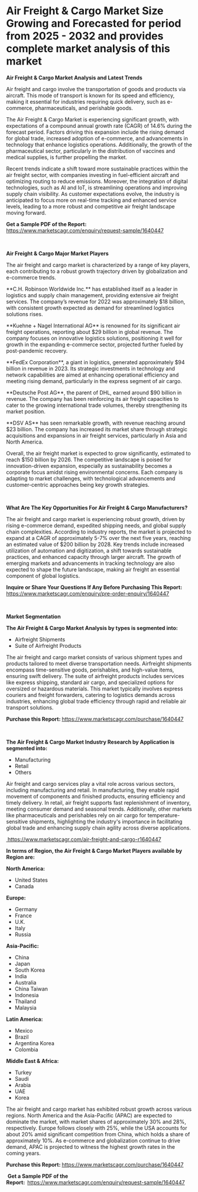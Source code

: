 <p><h1>Air Freight & Cargo Market Size Growing and Forecasted for period from 2025 - 2032 and provides complete market analysis of this market</h1></p><p><strong>Air Freight & Cargo Market Analysis and Latest Trends</strong></p>
<p><p>Air freight and cargo involve the transportation of goods and products via aircraft. This mode of transport is known for its speed and efficiency, making it essential for industries requiring quick delivery, such as e-commerce, pharmaceuticals, and perishable goods. </p><p>The Air Freight & Cargo Market is experiencing significant growth, with expectations of a compound annual growth rate (CAGR) of 14.6% during the forecast period. Factors driving this expansion include the rising demand for global trade, increased adoption of e-commerce, and advancements in technology that enhance logistics operations. Additionally, the growth of the pharmaceutical sector, particularly in the distribution of vaccines and medical supplies, is further propelling the market.</p><p>Recent trends indicate a shift toward more sustainable practices within the air freight sector, with companies investing in fuel-efficient aircraft and optimizing routing to reduce emissions. Moreover, the integration of digital technologies, such as AI and IoT, is streamlining operations and improving supply chain visibility. As customer expectations evolve, the industry is anticipated to focus more on real-time tracking and enhanced service levels, leading to a more robust and competitive air freight landscape moving forward.</p></p>
<p><strong>Get a Sample PDF of the Report:&nbsp;</strong> <a href="https://www.marketscagr.com/enquiry/request-sample/1640447?utm_campaign=2714&utm_medium=2&utm_source=Github&utm_content=ia&utm_term=19042025&utm_id=air-freight-cargo">https://www.marketscagr.com/enquiry/request-sample/1640447</a></p>
<p>&nbsp;</p>
<p><strong>Air Freight & Cargo Major Market Players</strong></p>
<p><p>The air freight and cargo market is characterized by a range of key players, each contributing to a robust growth trajectory driven by globalization and e-commerce trends. </p><p>**C.H. Robinson Worldwide Inc.** has established itself as a leader in logistics and supply chain management, providing extensive air freight services. The company’s revenue for 2022 was approximately $18 billion, with consistent growth expected as demand for streamlined logistics solutions rises.</p><p>**Kuehne + Nagel International AG** is renowned for its significant air freight operations, reporting about $29 billion in global revenue. The company focuses on innovative logistics solutions, positioning it well for growth in the expanding e-commerce sector, projected further fueled by post-pandemic recovery.</p><p>**FedEx Corporation**, a giant in logistics, generated approximately $94 billion in revenue in 2023. Its strategic investments in technology and network capabilities are aimed at enhancing operational efficiency and meeting rising demand, particularly in the express segment of air cargo.</p><p>**Deutsche Post AG**, the parent of DHL, earned around $90 billion in revenue. The company has been reinforcing its air freight capacities to cater to the growing international trade volumes, thereby strengthening its market position.</p><p>**DSV AS** has seen remarkable growth, with revenue reaching around $23 billion. The company has increased its market share through strategic acquisitions and expansions in air freight services, particularly in Asia and North America.</p><p>Overall, the air freight market is expected to grow significantly, estimated to reach $150 billion by 2026. The competitive landscape is poised for innovation-driven expansion, especially as sustainability becomes a corporate focus amidst rising environmental concerns. Each company is adapting to market challenges, with technological advancements and customer-centric approaches being key growth strategies.</p></p>
<p>&nbsp;</p>
<p><strong>What Are The Key Opportunities For Air Freight & Cargo Manufacturers?</strong></p>
<p><p>The air freight and cargo market is experiencing robust growth, driven by rising e-commerce demand, expedited shipping needs, and global supply chain complexities. According to industry reports, the market is projected to expand at a CAGR of approximately 5-7% over the next five years, reaching an estimated value of $200 billion by 2028. Key trends include increased utilization of automation and digitization, a shift towards sustainable practices, and enhanced capacity through larger aircraft. The growth of emerging markets and advancements in tracking technology are also expected to shape the future landscape, making air freight an essential component of global logistics.</p></p>
<p><strong>Inquire or Share Your Questions If Any Before Purchasing This Report:</strong> <a href="https://www.marketscagr.com/enquiry/pre-order-enquiry/1640447?utm_campaign=2714&utm_medium=2&utm_source=Github&utm_content=ia&utm_term=19042025&utm_id=air-freight-cargo">https://www.marketscagr.com/enquiry/pre-order-enquiry/1640447</a></p>
<p>&nbsp;</p>
<p><strong>Market Segmentation</strong></p>
<p><strong>The Air Freight & Cargo Market Analysis by types is segmented into:</strong></p>
<p><ul><li>Airfreight Shipments</li><li>Suite of Airfreight Products</li></ul></p>
<p><p>The air freight and cargo market consists of various shipment types and products tailored to meet diverse transportation needs. Airfreight shipments encompass time-sensitive goods, perishables, and high-value items, ensuring swift delivery. The suite of airfreight products includes services like express shipping, standard air cargo, and specialized options for oversized or hazardous materials. This market typically involves express couriers and freight forwarders, catering to logistics demands across industries, enhancing global trade efficiency through rapid and reliable air transport solutions.</p></p>
<p><strong>Purchase this Report:&nbsp;</strong><a href="https://www.marketscagr.com/purchase/1640447?utm_campaign=2714&utm_medium=2&utm_source=Github&utm_content=ia&utm_term=19042025&utm_id=air-freight-cargo">https://www.marketscagr.com/purchase/1640447</a></p>
<p>&nbsp;</p>
<p><strong>The Air Freight & Cargo Market Industry Research by Application is segmented into:</strong></p>
<p><ul><li>Manufacturing</li><li>Retail</li><li>Others</li></ul></p>
<p><p>Air freight and cargo services play a vital role across various sectors, including manufacturing and retail. In manufacturing, they enable rapid movement of components and finished products, ensuring efficiency and timely delivery. In retail, air freight supports fast replenishment of inventory, meeting consumer demand and seasonal trends. Additionally, other markets like pharmaceuticals and perishables rely on air cargo for temperature-sensitive shipments, highlighting the industry's importance in facilitating global trade and enhancing supply chain agility across diverse applications.</p></p>
<p><a href="https://www.marketscagr.com/air-freight-and-cargo-r1640447?utm_campaign=2714&utm_medium=2&utm_source=Github&utm_content=ia&utm_term=19042025&utm_id=air-freight-cargo">&nbsp;https://www.marketscagr.com/air-freight-and-cargo-r1640447</a></p>
<p><strong>In terms of Region, the Air Freight & Cargo Market Players available by Region are:</strong></p>
<p>
    <p> <strong> North America: </strong>
        <ul>
            <li>United States</li>
            <li>Canada</li>
        </ul>
        </p> 
    <p> <strong> Europe: </strong>
        <ul>
            <li>Germany</li>
            <li>France</li>
            <li>U.K.</li>
            <li>Italy</li>
            <li>Russia</li>
        </ul>
        </p> 
    <p> <strong> Asia-Pacific: </strong>
        <ul>
            <li>China</li>
            <li>Japan</li>
            <li>South Korea</li>
            <li>India</li>
            <li>Australia</li>
            <li>China Taiwan</li>
            <li>Indonesia</li>
            <li>Thailand</li>
            <li>Malaysia</li>
        </ul>
        </p> 
    <p> <strong> Latin America: </strong>
        <ul>
            <li>Mexico</li>
            <li>Brazil</li>
            <li>Argentina Korea</li>
            <li>Colombia</li>
        </ul>
        </p> 
    <p> <strong> Middle East & Africa: </strong>
        <ul>
            <li>Turkey</li>
            <li>Saudi</li>
            <li>Arabia</li>
            <li>UAE</li>
            <li>Korea</li>
        </ul>
    </p>
    </p>
<p><p>The air freight and cargo market has exhibited robust growth across various regions. North America and the Asia-Pacific (APAC) are expected to dominate the market, with market shares of approximately 30% and 28%, respectively. Europe follows closely with 25%, while the USA accounts for about 20% amid significant competition from China, which holds a share of approximately 10%. As e-commerce and globalization continue to drive demand, APAC is projected to witness the highest growth rates in the coming years.</p></p>
<p><strong>Purchase this Report: </strong><a href="https://www.marketscagr.com/purchase/1640447?utm_campaign=2714&utm_medium=2&utm_source=Github&utm_content=ia&utm_term=19042025&utm_id=air-freight-cargo">https://www.marketscagr.com/purchase/1640447</a></p>
<p>&nbsp;<strong>Get a Sample PDF of the Report:&nbsp;&nbsp;</strong><a href="https://www.marketscagr.com/enquiry/request-sample/1640447?utm_campaign=2714&utm_medium=2&utm_source=Github&utm_content=ia&utm_term=19042025&utm_id=air-freight-cargo">https://www.marketscagr.com/enquiry/request-sample/1640447</a></p>
<p><strong></strong></p>
<p><p></p><p></p><p></p></p>